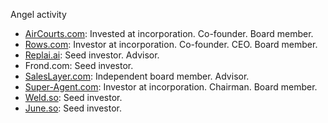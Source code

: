Angel activity    

- [AirCourts.com](https://aircourts.com): Invested at incorporation. Co-founder. Board member.
- [Rows.com](https://rows.com): Investor at incorporation. Co-founder. CEO. Board member.
- [Replai.ai](https://replai.ai): Seed investor. Advisor.
- Frond.com: Seed investor.
- [SalesLayer.com](https://saleslayer.com): Independent board member. Advisor.
- [Super-Agent.com](https://super-agent.com): Investor at incorporation. Chairman. Board member.
- [Weld.so](https://weld.so): Seed investor.
- [June.so](https://june.so): Seed investor.

